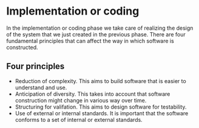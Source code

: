 # Implementation or coding

In the implementation or coding phase we take care of realizing the design of the system that we just created in the previous phase. 
There are four fundamental principles that can affect the way in which software is constructed. 


## Four principles

* Reduction of complexity. This aims to build software that is easier to understand and use.
* Anticipation of diversity.  This takes into account that software construction might change in various way over time.
* Structuring for valifation. This aims to design software for testability.
* Use of external or internal standards. It is important that the software conforms to a set of internal or external standards.
